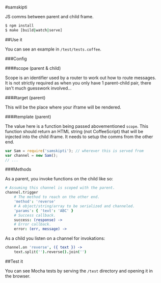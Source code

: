 #samskipti

JS comms between parent and child frame.

```bash
$ npm install
$ make [build|watch|serve]
```

##Use it

You can see an example in `/test/tests.coffee`.

###Config

####scope (parent & child)

Scope is an identifier used by a router to work out how to route messages. It is not strictly required as when you only have 1 parent-child pair, there isn't much guesswork involved...

####target (parent)

This will be the place where your iframe will be rendered.

####template (parent)

The value here is a function being passed abovementioned `scope`. This function should return an HTML string (not CoffeeScript) that will be injected into the child iframe. It needs to setup the comms from the other end.

```javascript
var Sam = require('samskipti'); // wherever this is served from
var channel = new Sam();
// ...
```

###Methods

As a parent, you invoke functions on the child like so:

```coffeescript
# Assuming this channel is scoped with the parent.
channel.trigger
    # The method to reach on the other end.
    'method': 'reverse'
    # A object/string/array to be serialized and channeled.
    'params': { 'text': 'ABC' }
    # Success callback.
    success: (response) ->
    # Error callback.
    error: (err, message) ->
```

As a child you listen on a channel for invokations:

```coffeescript
channel.on 'reverse', ({ text }) ->
    text.split('').reverse().join('')
```

##Test it

You can see Mocha tests by serving the `/test` directory and opening it in the browser.